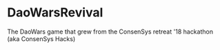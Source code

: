 # DaoWarsRevival
The DaoWars game that grew from the ConsenSys retreat '18 hackathon (aka ConsenSys Hacks)
